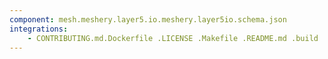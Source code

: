 ```yaml
---
component: mesh.meshery.layer5.io.meshery.layer5io.schema.json
integrations:
    - CONTRIBUTING.md.Dockerfile .LICENSE .Makefile .README.md .build .consul .go.mod .go.sum .helpers .internal .main.go .mesh.meshery.layer5.io.meshery.layer5io.schema.json.md .output .templates .tests
---
```


